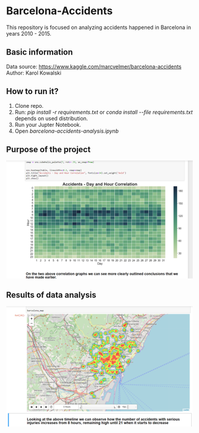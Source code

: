 # Barcelona-Accidents
This repository is focused on analyzing accidents happened in Barcelona in years 2010 - 2015.

## Basic information
Data source: https://www.kaggle.com/marcvelmer/barcelona-accidents
Author: Karol Kowalski

## How to run it?
1. Clone repo.
2. Run: *pip install -r requirements.txt* or *conda install --file requirements.txt* depends on used distribution.
3. Run your Jupter Notebook.
4. Open *barcelona-accidents-analysis.ipynb*

## Purpose of the project

![alt text](https://github.com/alminetech/Barcelona-Accidents/blob/master/images/barcelona-project-1.PNG)

## Results of data analysis

![alt text](https://github.com/alminetech/Barcelona-Accidents/blob/master/images/barcelona-project-2.PNG)
